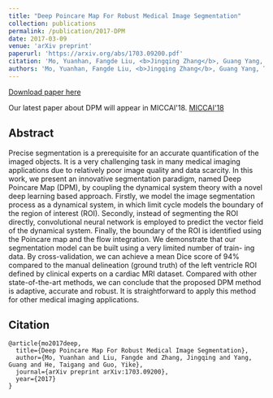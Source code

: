 ```yaml
---
title: "Deep Poincare Map For Robust Medical Image Segmentation"
collection: publications
permalink: /publication/2017-DPM
date: 2017-03-09
venue: 'arXiv preprint'
paperurl: 'https://arxiv.org/abs/1703.09200.pdf'
citation: 'Mo, Yuanhan, Fangde Liu, <b>Jingqing Zhang</b>, Guang Yang, Taigang He, and Yike Guo. "Deep Poincare Map For Robust Medical Image Segmentation." arXiv preprint arXiv:1703.09200 (2017).'
authors: 'Mo, Yuanhan, Fangde Liu, <b>Jingqing Zhang</b>, Guang Yang, Taigang He, and Yike Guo.'
---
```


[Download paper here](https://arxiv.org/pdf/1703.09200.pdf)

Our latest paper about DPM will appear in MICCAI'18. [MICCAI'18](/publication/2018-MICCAI-DPM)

## Abstract
Precise segmentation is a prerequisite for an accurate quantification of the imaged objects. It is a very challenging task in many medical imaging applications due to relatively poor image quality and data scarcity. In this work, we present an innovative segmentation paradigm, named Deep Poincare Map (DPM), by coupling the dynamical system theory with a novel deep learning based approach. Firstly, we model the image segmentation process as a dynamical system, in which limit cycle models the boundary of the region of interest (ROI). Secondly, instead of segmenting the ROI directly, convolutional neural network is employed to predict the vector field of the dynamical system. Finally, the boundary of the ROI is identified using the Poincare map and the flow integration. We demonstrate that our segmentation model can be built using a very limited number of train- ing data. By cross-validation, we can achieve a mean Dice score of 94% compared to the manual delineation (ground truth) of the left ventricle ROI defined by clinical experts on a cardiac MRI dataset. Compared with other state-of-the-art methods, we can conclude that the proposed DPM method is adaptive, accurate and robust. It is straightforward to apply this method for other medical imaging applications.

## Citation
```
@article{mo2017deep,
  title={Deep Poincare Map For Robust Medical Image Segmentation},
  author={Mo, Yuanhan and Liu, Fangde and Zhang, Jingqing and Yang, Guang and He, Taigang and Guo, Yike},
  journal={arXiv preprint arXiv:1703.09200},
  year={2017}
}
```
